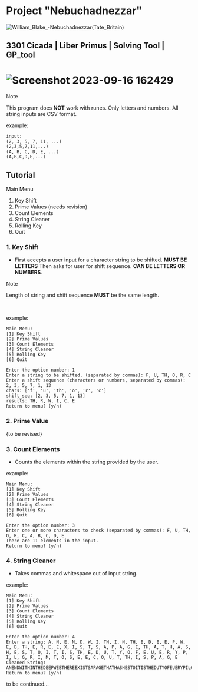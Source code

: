 # Project "Nebuchadnezzar"

![William_Blake_-_Nebuchadnezzar_(Tate_Britain)](https://github.com/Wra1th/Nebuchadnezzar/assets/12640013/9c40de66-82d7-4b74-a2a2-5bda52d2db24)

## 3301 Cicada | Liber Primus | Solving Tool | GP_tool
# ![Screenshot 2023-09-16 162429](https://github.com/Wra1th/Nebuchadnezzar/assets/12640013/67c733b7-162e-486a-a331-1c3d169ffbde)

> [!NOTE]
> This program does **NOT** work with runes. Only letters and numbers. All string inputs are CSV format.

example:
```
input:
(2, 3, 5, 7, 11, ...)
(2,3,5,7,11,...)
(A, B, C, D, E, ...)
(A,B,C,D,E,...)
```
## Tutorial
Main Menu
1. Key Shift
2. Prime Values (needs revision)
3. Count Elements
4. String Cleaner
5. Rolling Key
6. Quit

### 1. Key Shift
+ First accepts a user input for a character string to be shifted. **MUST BE LETTERS** Then asks for user for shift sequence. **CAN BE LETTERS OR NUMBERS**. 

> [!Note]
> Length of string and shift sequence **MUST** be the same length.

<br>

example:<br>
```
Main Menu:
[1] Key Shift
[2] Prime Values
[3] Count Elements
[4] String Cleaner
[5] Rolling Key
[6] Quit

Enter the option number: 1
Enter a string to be shifted. (separated by commas): F, U, TH, O, R, C
Enter a shift sequence (characters or numbers, separated by commas): 2, 3, 5, 7, 1, 13
chars: ['f', 'u', 'th', 'o', 'r', 'c']
shift_seq: [2, 3, 5, 7, 1, 13]
results: TH, R, W, I, C, E
Return to menu? (y/n)

```
### 2. Prime Value
{to be revised}

### 3. Count Elements
+ Counts the elements  within the string provided by the user.

example:<br>
```
Main Menu:
[1] Key Shift
[2] Prime Values
[3] Count Elements
[4] String Cleaner
[5] Rolling Key
[6] Quit

Enter the option number: 3
Enter one or more characters to check (separated by commas): F, U, TH, O, R, C, A, B, C, D, E
There are 11 elements in the input.
Return to menu? (y/n)
```

### 4. String Cleaner
+ Takes commas and whitespace out of input string.

example:
```
Main Menu:
[1] Key Shift
[2] Prime Values
[3] Count Elements
[4] String Cleaner
[5] Rolling Key
[6] Quit

Enter the option number: 4
Enter a string: A, N, E, N, D, W, I, TH, I, N, TH, E, D, E, E, P, W, E, B, TH, E, R, E, E, X, I, S, T, S, A, P, A, G, E, TH, A, T, H, A, S, H, E, S, T, O, I, T, I, S, TH, E, D, U, T, Y, O, F, E, U, E, R, Y, P, I, L, G, R, I, M, T, O, S, E, E, C, O, U, T, TH, I, S, P, A, G, E
Cleaned String: ANENDWITHINTHEDEEPWEBTHEREEXISTSAPAGETHATHASHESTOITISTHEDUTYOFEUERYPILGRIMTOSEECOUTTHISPAGE
Return to menu? (y/n)
```



to be continued...
